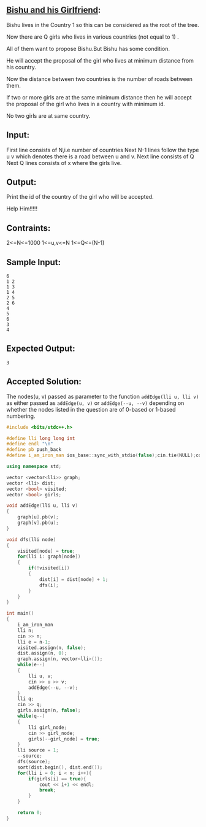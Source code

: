 ## [Bishu and his Girlfriend](https://www.hackerearth.com/practice/algorithms/graphs/depth-first-search/practice-problems/algorithm/bishu-and-his-girlfriend/):

Bishu lives in the Country 1 so this can be considered as the root of the tree.

Now there are Q girls who lives in various countries (not equal to 1) .

All of them want to propose Bishu.But Bishu has some condition.

He will accept the proposal of the girl who lives at minimum distance from his country.

Now the distance between two countries is the number of roads between them.

If two or more girls are at the same minimum distance then he will accept the proposal of the girl who lives in a country with minimum id.

No two girls are at same country.

## Input: 
First line consists of N,i.e number of countries Next N-1 lines follow the type u v which denotes there is a road between u and v. Next line consists of Q Next Q lines consists of x where the girls live.

## Output: 
Print the id of the country of the girl who will be accepted.

Help Him!!!!!

## Contraints: 
2<=N<=1000 1<=u,v<=N 1<=Q<=(N-1)



## Sample Input:

```
6
1 2
1 3
1 4
2 5
2 6
4
5
6
3
4
```

## Expected Output:

```
3
```

## Accepted Solution:

The nodes(u, v) passed as parameter to the function `addEdge(lli u, lli v)` as either passed as `addEdge(u, v)` or `addEdge(--u, --v)` depending on whether the nodes listed in the question are of 0-based or 1-based numbering.

```cpp
#include <bits/stdc++.h>

#define lli long long int
#define endl "\n"
#define pb push_back
#define i_am_iron_man ios_base::sync_with_stdio(false);cin.tie(NULL);cout.tie(NULL);

using namespace std;

vector <vector<lli>> graph;
vector <lli> dist;
vector <bool> visited;
vector <bool> girls;

void addEdge(lli u, lli v)
{
	graph[u].pb(v);
	graph[v].pb(u);
}

void dfs(lli node)
{
	visited[node] = true;
	for(lli i: graph[node])
	{
		if(!visited[i])
		{
			dist[i] = dist[node] + 1;
			dfs(i);
		}
	}
}

int main()
{
	i_am_iron_man
	lli n;
	cin >> n;
	lli e = n-1;
	visited.assign(n, false);
	dist.assign(n, 0);
	graph.assign(n, vector<lli>());
	while(e--)
	{
		lli u, v;
		cin >> u >> v;
		addEdge(--u, --v);
	}
	lli q;
	cin >> q;
	girls.assign(n, false);
	while(q--)
	{
		lli girl_node;
		cin >> girl_node;
		girls[--girl_node] = true;
	}
	lli source = 1;
	--source;
	dfs(source);
	sort(dist.begin(), dist.end());
	for(lli i = 0; i < n; i++){
		if(girls[i] == true){
            cout << i+1 << endl;
            break;
		}
	}

	return 0;
}
```